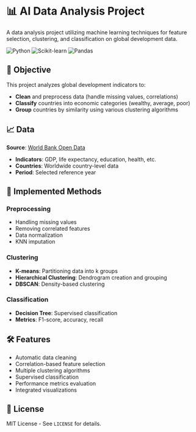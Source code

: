 # 📊 AI Data Analysis Project

A data analysis project utilizing machine learning techniques for feature selection, clustering, and classification on global development data.

![Python](https://img.shields.io/badge/Python-3.8+-blue.svg)
![Scikit-learn](https://img.shields.io/badge/Scikit--learn-1.0+-green.svg)
![Pandas](https://img.shields.io/badge/Pandas-1.3+-orange.svg)

## 🎯 Objective

This project analyzes global development indicators to:

* **Clean** and preprocess data (handle missing values, correlations)
* **Classify** countries into economic categories (wealthy, average, poor)
* **Group** countries by similarity using various clustering algorithms

## 📈 Data

**Source**: [World Bank Open Data](http://databank.worldbank.org)

* **Indicators**: GDP, life expectancy, education, health, etc.
* **Countries**: Worldwide country-level data
* **Period**: Selected reference year

## 🔬 Implemented Methods

### Preprocessing

* Handling missing values
* Removing correlated features
* Data normalization
* KNN imputation

### Clustering

* **K-means**: Partitioning data into k groups
* **Hierarchical Clustering**: Dendrogram creation and grouping
* **DBSCAN**: Density-based clustering

### Classification

* **Decision Tree**: Supervised classification
* **Metrics**: F1-score, accuracy, recall

## 🛠️ Features

* Automatic data cleaning
* Correlation-based feature selection
* Multiple clustering algorithms
* Supervised classification
* Performance metrics evaluation
* Integrated visualizations

## 📝 License

MIT License - See `LICENSE` for details.
